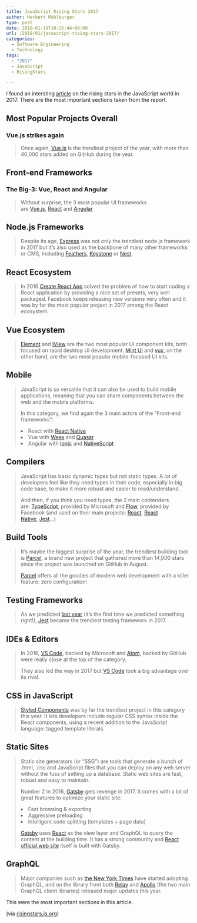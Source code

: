 ```yaml
---
title: JavaScript Rising Stars 2017
author: Herbert Mühlburger
type: post
date: 2018-01-19T10:26:44+00:00
url: /2018/01/javascript-rising-stars-2017/
categories:
  - Software Engineering
  - Technology
tags:
  - "2017"
  - JavaScript
  - RisingStars

---
```

<p data-reactid="26">
  I found an intersting <a href="https://risingstars.js.org/2017/en/">article</a> on the rising stars in the JavaScript world in 2017. There are the most important sections taken from the report.
</p>

<h2 data-reactid="31">
  Most Popular Projects Overall
</h2>

<h3 data-reactid="2795">
  Vue.js strikes again
</h3>

> <p data-reactid="2797">
>   Once again, <a href="http://vuejs.org/" data-reactid="2799">Vue.js</a> is the trendiest project of the year, with more than 40,000 stars added on GitHub during the year.
> </p>

<h2 data-reactid="2797">
  Front-end Frameworks
</h2>

<h3 data-reactid="3930">
  The Big-3: Vue, React and Angular
</h3>

> <p data-reactid="3932">
>   Without surprise, the 3 most popular UI frameworks are <a href="http://vuejs.org/" data-reactid="3934">Vue.js</a>, <a href="https://reactjs.org/" data-reactid="3937">React</a> and <a href="https://angular.io/" data-reactid="3940">Angular</a>
> </p>

<h2 data-reactid="3932">
  Node.js Frameworks
</h2>

> <p data-reactid="5073">
>   Despite its age, <a href="https://expressjs.com/" data-reactid="5075">Express</a> was not only the trendiest node.js framework in 2017 but it&#8217;s also used as the backbone of many other frameworks or CMS, including <a href="https://feathersjs.com/" data-reactid="5078">Feathers</a>, <a href="http://www.keystonejs.com/" data-reactid="5081">Keystone</a> or <a href="https://nestjs.com/" data-reactid="5084">Nest</a>.
> </p>

<h2 data-reactid="5073">
  React Ecosystem
</h2>

> In 2016 <a href="https://github.com/facebookincubator/create-react-app" data-reactid="6666">Create React App</a> solved the problem of how to start coding a React application by providing a nice set of presets, very well packaged. Facebook keeps releasing new versions very often and it was by far the most popular project in 2017 among the React ecosystem.

## Vue Ecosystem

> <a href="http://element.eleme.io/" data-reactid="7748">Element</a> and <a href="https://iviewui.com/" data-reactid="7751">iView</a> are the two most popular UI component kits, both focused on rapid desktop UI development. <a href="http://mint-ui.github.io/#!/en" data-reactid="7754">Mint UI</a> and <a href="https://vux.li/" data-reactid="7757">vux</a>, on the other hand, are the two most popular mobile-focused UI kits.

## Mobile

> <p data-reactid="8303">
>   JavaScript is so versatile that it can also be used to build mobile applications, meaning that you can share components between the web and the mobile platforms.
> </p>
> 
> <p data-reactid="8305">
>   In this category, we find again the 3 main actors of the &#8220;Front-end frameworks&#8221;:
> </p>
> 
> <li data-reactid="8305">
>   React with <a href="http://facebook.github.io/react-native/" data-reactid="8310">React Native</a>
> </li>
> <li data-reactid="8305">
>   Vue with <a href="https://weex.apache.org/" data-reactid="8314">Weex</a> and <a href="http://quasar-framework.org/" data-reactid="8317">Quasar</a>
> </li>
> <li data-reactid="8305">
>   Angular with <a href="https://ionicframework.com/" data-reactid="8321">Ionic</a> and <a href="http://www.nativescript.org/" data-reactid="8324">NativeScript</a>
> </li>

## Compilers

> <p data-reactid="9188">
>   JavaScript has basic dynamic types but not static types. A lot of developers feel like they need types in their code, especially in big code base, to make it more robust and easier to read/understand.
> </p>
> 
> <p data-reactid="9190">
>   And then, if you think you need types, the 2 main contenders are: <a href="http://www.typescriptlang.org/" data-reactid="9192">TypeScript</a>, provided by Microsoft and <a href="https://flow.org/" data-reactid="9195">Flow</a>, provided by Facebook (and used on their main projects: <a href="https://reactjs.org/" data-reactid="9198">React</a>, <a href="http://facebook.github.io/react-native/" data-reactid="9201">React Native</a>, <a href="http://facebook.github.io/jest/" data-reactid="9204">Jest</a>&#8230;)
> </p>

<h2 data-reactid="9190">
  Build Tools
</h2>

> <p data-reactid="9939">
>   It&#8217;s maybe the biggest surprise of the year, the trendiest building tool is <a href="https://parceljs.org/" data-reactid="9941">Parcel</a>, a brand new project that gathered more than 14,000 stars since the project was launched on GitHub in August.
> </p>
> 
> <p data-reactid="9944">
>   <a href="https://parceljs.org/" data-reactid="9945">Parcel</a> offers all the goodies of modern web development with a killer feature: zero configuration!
> </p>

<h2 data-reactid="9944">
  Testing Frameworks
</h2>

> As we predicted <a href="https://risingstars.js.org/2016/en#test-framework" data-reactid="10545">last year</a> (it&#8217;s the first time we predicted something right!), <a href="http://facebook.github.io/jest/" data-reactid="10548">Jest</a> became the trendiest testing framework in 2017.

## IDEs & Editors

> <p data-reactid="11115">
>   In 2016, <a href="https://code.visualstudio.com/" data-reactid="11117">VS Code</a>, backed by Microsoft and <a href="https://atom.io/" data-reactid="11120">Atom</a>, backed by GitHub were really close at the top of the category.
> </p>
> 
> <p data-reactid="11123">
>   They also led the way in 2017 but <a href="https://code.visualstudio.com/" data-reactid="11125">VS Code</a> took a big advantage over its rival.
> </p>

<h2 data-reactid="11123">
  CSS in JavaScript
</h2>

> <a href="http://styled-components.com/" data-reactid="12209">Styled Components</a> was by far the trendiest project in this category this year. It lets developers include regular CSS syntax inside the React components, using a recent addition to the JavaScript language: tagged template literals.

## Static Sites

> <p data-reactid="12755">
>   Static site generators (or &#8220;SSG&#8221;) are tools that generate a bunch of .html, .css and JavaScript files that you can deploy on any web server without the fuss of setting up a database. Static web sites are fast, robust and easy to maintain.
> </p>
> 
> <p data-reactid="12757">
>   Number 2 in 2016, <a href="https://www.gatsbyjs.org/" data-reactid="12759">Gatsby</a> gets revenge in 2017. It comes with a lot of great features to optimize your static site:
> </p>
> 
> <li data-reactid="12757">
>   Fast browsing & exporting
> </li>
> <li data-reactid="12757">
>   Aggressive preloading
> </li>
> <li data-reactid="12757">
>   Intelligent code splitting (templates + page data)
> </li>
> 
> <p data-reactid="12769">
>   <a href="https://www.gatsbyjs.org/" data-reactid="12770">Gatsby</a> uses <a href="https://reactjs.org/" data-reactid="12773">React</a> as the view layer and GraphQL to query the content at the building time. It has a strong community and <a href="https://reactjs.org/" data-reactid="12776">React official web site</a> itself is built with Gatsby.
> </p>

<h2 data-reactid="12769">
  GraphQL
</h2>

> <p data-reactid="13809">
>   Major companies such as <a href="https://open.nytimes.com/react-relay-and-graphql-under-the-hood-of-the-times-website-redesign-22fb62ea9764" data-reactid="13811">the New York Times</a> have started adopting GraphQL, and on the library front both <a href="https://code.facebook.com/posts/1362748677097871/relay-modern-simpler-faster-more-extensible/" data-reactid="13814">Relay</a> and <a href="https://dev-blog.apollodata.com/apollo-client-2-0-5c8d0affcec7" data-reactid="13817">Apollo</a> (the two main GraphQL client libraries) released major updates this year.
> </p>

<p data-reactid="13809">
  This were the most important sections in this article.
</p>

<p data-reactid="31">
  (via <a href="https://risingstars.js.org/2017/en/" target="_blank" rel="noopener">risingstars.js.org</a>)
</p>